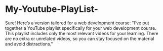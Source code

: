# My-Youtube-PlayList-
Sure! Here’s a version tailored for a web development course:  "I’ve put together a YouTube playlist specifically for your web development course. This playlist includes only the most relevant videos for your learning. There are no extra or unrelated videos, so you can stay focused on the material and avoid distractions."
